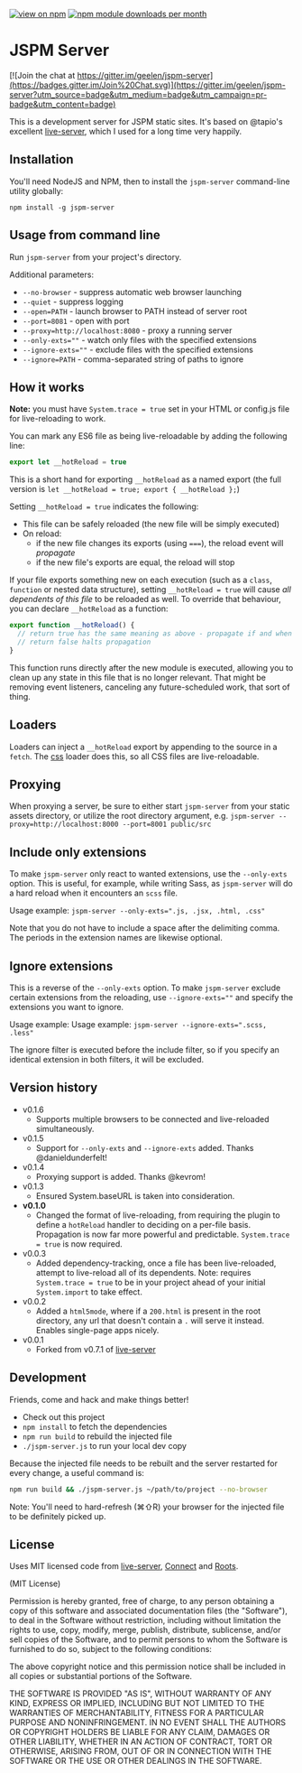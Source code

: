 [![view on npm](http://img.shields.io/npm/v/jspm-server.svg)](https://www.npmjs.org/package/jspm-server)
[![npm module downloads per month](http://img.shields.io/npm/dm/jspm-server.svg)](https://www.npmjs.org/package/jspm-server)

# JSPM Server

[![Join the chat at https://gitter.im/geelen/jspm-server](https://badges.gitter.im/Join%20Chat.svg)](https://gitter.im/geelen/jspm-server?utm_source=badge&utm_medium=badge&utm_campaign=pr-badge&utm_content=badge)

This is a development server for JSPM static sites. It's based on @tapio's excellent [live-server](https://github.com/tapio/live-server), which I used for a long time very happily.


## Installation

You'll need NodeJS and NPM, then to install the `jspm-server` command-line utility globally:

	npm install -g jspm-server

## Usage from command line

Run `jspm-server` from your project's directory.

Additional parameters:

* `--no-browser` - suppress automatic web browser launching
* `--quiet` - suppress logging
* `--open=PATH` - launch browser to PATH instead of server root
* `--port=8081` - open with port
* `--proxy=http://localhost:8080` - proxy a running server
* `--only-exts=""` - watch only files with the specified extensions
* `--ignore-exts=""` - exclude files with the specified extensions
* `--ignore=PATH` - comma-separated string of paths to ignore

## How it works

**Note:** you must have `System.trace = true` set in your HTML or config.js file for live-reloading to work.

You can mark any ES6 file as being live-reloadable by adding the following line:

```js
export let __hotReload = true
```

This is a short hand for exporting `__hotReload` as a named export (the full version is `let __hotReload = true; export { __hotReload };`)

Setting `__hotReload = true` indicates the following:

- This file can be safely reloaded (the new file will be simply executed)
- On reload:
  - if the new file changes its exports (using `===`), the reload event will *propagate*
  - if the new file's exports are equal, the reload will stop

If your file exports something new on each execution (such as a `class`, `function` or nested data structure), setting `__hotReload = true` will cause *all dependents of this file* to be reloaded as well. To override that behaviour, you can declare `__hotReload` as a function:

```js
export function __hotReload() {
  // return true has the same meaning as above - propagate if and when the exports change
  // return false halts propagation
}
```

This function runs directly after the new module is executed, allowing you to clean up any state in this file that is no longer relevant. That might be removing event listeners, canceling any future-scheduled work, that sort of thing.

## Loaders

Loaders can inject a `__hotReload` export by appending to the source in a `fetch`. The [css](https://github.com/geelen/jspm-loader-css) loader does this, so all CSS files are live-reloadable.

## Proxying

When proxying a server, be sure to either start `jspm-server` from your static assets directory, or utilize the root directory argument, e.g. `jspm-server --proxy=http://localhost:8000 --port=8001 public/src`

## Include only extensions

To make `jspm-server` only react to wanted extensions, use the `--only-exts` option. This is useful, for example, while writing Sass, as `jspm-server` will do a hard reload when it encounters an `scss` file.

Usage example: `jspm-server --only-exts=".js, .jsx, .html, .css"`

Note that you do not have to include a space after the delimiting comma. The periods in the extension names are likewise optional.

## Ignore extensions

This is a reverse of the `--only-exts` option. To make `jspm-server` exclude certain extensions from the reloading, use `--ignore-exts=""` and specify the extensions you want to ignore.

Usage example: Usage example: `jspm-server --ignore-exts=".scss, .less"`

The ignore filter is executed before the include filter, so if you specify an identical extension in both filters, it will be excluded.

## Version history

* v0.1.6
  - Supports multiple browsers to be connected and live-reloaded simultaneously.
* v0.1.5
  - Support for `--only-exts` and `--ignore-exts` added. Thanks @danieldunderfelt!
* v0.1.4
  - Proxying support is added. Thanks @kevrom!
* v0.1.3
  - Ensured System.baseURL is taken into consideration.
* **v0.1.0**
  - Changed the format of live-reloading, from requiring the plugin to define a `hotReload` handler to deciding on a per-file basis. Propagation is now far more powerful and predictable. `System.trace = true` is now required.
* v0.0.3
	- Added dependency-tracking, once a file has been live-reloaded, attempt to live-reload all of its dependents.
	  Note: requires `System.trace = true` to be in your project ahead of your initial `System.import` to take effect.
* v0.0.2
	- Added a `html5mode`, where if a `200.html` is present in the root directory, any url that doesn't contain a `.` will serve it instead. Enables single-page apps nicely.
* v0.0.1
	- Forked from v0.7.1 of [live-server](https://github.com/tapio/live-server)

## Development

Friends, come and hack and make things better!

- Check out this project
- `npm install` to fetch the dependencies
- `npm run build` to rebuild the injected file
- `./jspm-server.js` to run your local dev copy

Because the injected file needs to be rebuilt and the server restarted for every change, a useful command is:

```sh
npm run build && ./jspm-server.js ~/path/to/project --no-browser
```

Note: You'll need to hard-refresh (⌘⇧R) your browser for the injected file to be definitely picked up.

## License

Uses MIT licensed code from [live-server](https://github.com/tapio/live-server), [Connect](https://github.com/senchalabs/connect/) and  [Roots](https://github.com/jenius/roots).

(MIT License)

Permission is hereby granted, free of charge, to any person obtaining a copy of this software and associated documentation files (the "Software"), to deal in the Software without restriction, including without limitation the rights to use, copy, modify, merge, publish, distribute, sublicense, and/or sell copies of the Software, and to permit persons to whom the Software is furnished to do so, subject to the following conditions:

The above copyright notice and this permission notice shall be included in all copies or substantial portions of the Software.

THE SOFTWARE IS PROVIDED "AS IS", WITHOUT WARRANTY OF ANY KIND, EXPRESS OR IMPLIED, INCLUDING BUT NOT LIMITED TO THE WARRANTIES OF MERCHANTABILITY, FITNESS FOR A PARTICULAR PURPOSE AND NONINFRINGEMENT. IN NO EVENT SHALL THE AUTHORS OR COPYRIGHT HOLDERS BE LIABLE FOR ANY CLAIM, DAMAGES OR OTHER LIABILITY, WHETHER IN AN ACTION OF CONTRACT, TORT OR OTHERWISE, ARISING FROM, OUT OF OR IN CONNECTION WITH THE SOFTWARE OR THE USE OR OTHER DEALINGS IN THE SOFTWARE.
